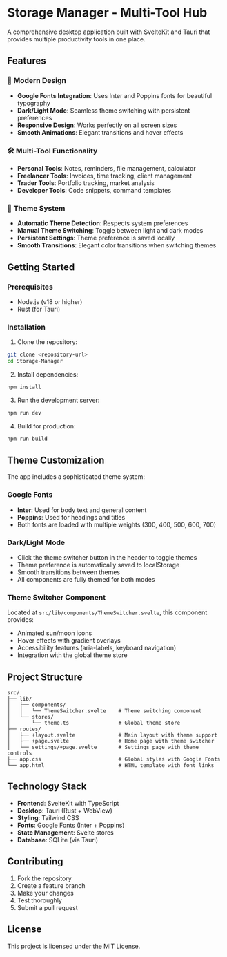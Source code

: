 # Storage Manager - Multi-Tool Hub

A comprehensive desktop application built with SvelteKit and Tauri that provides multiple productivity tools in one place.

## Features

### 🎨 **Modern Design**
- **Google Fonts Integration**: Uses Inter and Poppins fonts for beautiful typography
- **Dark/Light Mode**: Seamless theme switching with persistent preferences
- **Responsive Design**: Works perfectly on all screen sizes
- **Smooth Animations**: Elegant transitions and hover effects

### 🛠️ **Multi-Tool Functionality**
- **Personal Tools**: Notes, reminders, file management, calculator
- **Freelancer Tools**: Invoices, time tracking, client management
- **Trader Tools**: Portfolio tracking, market analysis
- **Developer Tools**: Code snippets, command templates

### 🌙 **Theme System**
- **Automatic Theme Detection**: Respects system preferences
- **Manual Theme Switching**: Toggle between light and dark modes
- **Persistent Settings**: Theme preference is saved locally
- **Smooth Transitions**: Elegant color transitions when switching themes

## Getting Started

### Prerequisites
- Node.js (v18 or higher)
- Rust (for Tauri)

### Installation

1. Clone the repository:
```bash
git clone <repository-url>
cd Storage-Manager
```

2. Install dependencies:
```bash
npm install
```

3. Run the development server:
```bash
npm run dev
```

4. Build for production:
```bash
npm run build
```

## Theme Customization

The app includes a sophisticated theme system:

### Google Fonts
- **Inter**: Used for body text and general content
- **Poppins**: Used for headings and titles
- Both fonts are loaded with multiple weights (300, 400, 500, 600, 700)

### Dark/Light Mode
- Click the theme switcher button in the header to toggle themes
- Theme preference is automatically saved to localStorage
- Smooth transitions between themes
- All components are fully themed for both modes

### Theme Switcher Component
Located at `src/lib/components/ThemeSwitcher.svelte`, this component provides:
- Animated sun/moon icons
- Hover effects with gradient overlays
- Accessibility features (aria-labels, keyboard navigation)
- Integration with the global theme store

## Project Structure

```
src/
├── lib/
│   ├── components/
│   │   └── ThemeSwitcher.svelte    # Theme switching component
│   └── stores/
│       └── theme.ts                # Global theme store
├── routes/
│   ├── +layout.svelte              # Main layout with theme support
│   ├── +page.svelte                # Home page with theme switcher
│   └── settings/+page.svelte       # Settings page with theme controls
├── app.css                         # Global styles with Google Fonts
└── app.html                        # HTML template with font links
```

## Technology Stack

- **Frontend**: SvelteKit with TypeScript
- **Desktop**: Tauri (Rust + WebView)
- **Styling**: Tailwind CSS
- **Fonts**: Google Fonts (Inter + Poppins)
- **State Management**: Svelte stores
- **Database**: SQLite (via Tauri)

## Contributing

1. Fork the repository
2. Create a feature branch
3. Make your changes
4. Test thoroughly
5. Submit a pull request

## License

This project is licensed under the MIT License.
